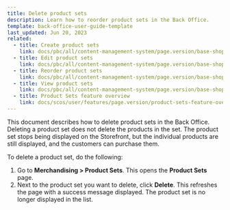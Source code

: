 ```yaml
---
title: Delete product sets
description: Learn how to reorder product sets in the Back Office.
template: back-office-user-guide-template
last_updated: Jun 20, 2023
related:
  - title: Create product sets
    link: docs/pbc/all/content-management-system/page.version/base-shop/manage-in-the-back-office/product-sets/create-product-sets.html
  - title: Edit product sets
    link: docs/pbc/all/content-management-system/page.version/base-shop/manage-in-the-back-office/product-sets/edit-product-sets.html
  - title: Reorder product sets
    link: docs/pbc/all/content-management-system/page.version/base-shop/manage-in-the-back-office/product-sets/reorder-product-sets.html
  - title: View product sets
    link: docs/pbc/all/content-management-system/page.version/base-shop/manage-in-the-back-office/product-sets/view-product-sets.html
  - title: Product Sets feature overview
    link: docs/scos/user/features/page.version/product-sets-feature-overview.html
---
```



This document describes how to delete product sets in the Back Office. Deleting a product set does not delete the products in the set. The product set stops being displayed on the Storefront, but the individual products are still displayed, and the customers can purchase them. 

To delete a product set, do the following:

1. Go to **Merchandising&nbsp;<span aria-label="and then">></span> Product Sets**.
    This opens the **Product Sets** page.
2. Next to the product set you want to delete, click **Delete**.
    This refreshes the page with a success message displayed. The product set is no longer displayed in the list.
